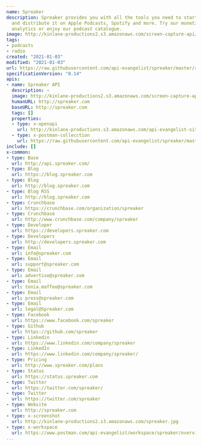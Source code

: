 ```yaml
---
name: Spreaker
description: Spreaker provides you with all the tools you need to start a podcast
  and distribute it on Apple Podcasts, Spotify and more. Try our monetization features,
  analytics or enjoy our podcast catalogue.
image: http://kinlane-productions2.s3.amazonaws.com/screen-capture-api/657-spreaker.jpg
tags:
- podcasts
- radio
created: "2021-01-03"
modified: "2021-01-03"
url: https://raw.githubusercontent.com/api-evangelist/spreaker/master/apis.json
specificationVersion: "0.14"
apis:
- name: Spreaker API
  description: ~
  image: http://kinlane-productions2.s3.amazonaws.com/screen-capture-api/657-spreaker.jpg
  humanURL: http://spreaker.com
  baseURL: http://spreaker.com
  tags: []
  properties:
  - type: x-openapi
    url: http://kinlane-productions.s3.amazonaws.com/api-evangelist-site/company/openapis/spreaker-api.json
  - type: x-postman-collecction
    url: https://raw.githubusercontent.com/api-evangelist/spreaker/master/spreaker-api-postman-collection.json
include: []
x-common:
- type: Base
  url: http://api.spreaker.com/
- type: Blog
  url: https://blog.spreaker.com
- type: Blog
  url: http://blog.spreaker.com
- type: Blog RSS
  url: http://blog.spreaker.com
- type: Crunchbase
  url: https://crunchbase.com/organization/spreaker
- type: Crunchbase
  url: http://www.crunchbase.com/company/spreaker
- type: Developer
  url: https://developers.spreaker.com
- type: Developers
  url: http://developers.spreaker.com
- type: Email
  url: info@spreaker.com
- type: Email
  url: support@spreaker.com
- type: Email
  url: advertise@spreaker.com
- type: Email
  url: tonia.maffeo@spreaker.com
- type: Email
  url: press@spreaker.com
- type: Email
  url: legal@Spreaker.com
- type: Facebook
  url: https://www.facebook.com/spreaker
- type: Github
  url: https://github.com/spreaker
- type: Linkedin
  url: https://www.linkedin.com/company/spreaker
- type: LinkedIn
  url: https://www.linkedin.com/company/spreaker/
- type: Pricing
  url: http://www.spreaker.com/plans
- type: Status
  url: https://status.spreaker.com
- type: Twitter
  url: https://twitter.com/spreaker/
- type: Twitter
  url: https://twitter.com/spreaker
- type: Website
  url: http://spreaker.com
- type: x-screenshot
  url: http://kinlane-productions2.s3.amazonaws.com/spreaker.jpg
- type: x-workspace
  url: https://www.postman.com/api-evangelist/workspace/spreaker/overview
...
```

